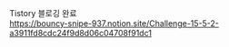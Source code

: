
Tistory 블로깅 완료  
https://bouncy-snipe-937.notion.site/Challenge-15-5-2-a3911fd8cdc24f9d8d06c04708f91dc1

